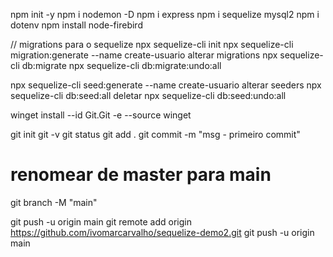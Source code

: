 npm init -y
npm i nodemon -D
npm i express
npm i sequelize mysql2
npm i dotenv
npm install node-firebird

// migrations para o sequelize
npx sequelize-cli init
npx sequelize-cli migration:generate --name create-usuario
alterar migrations
npx sequelize-cli db:migrate
npx sequelize-cli db:migrate:undo:all

npx sequelize-cli seed:generate --name create-usuario
alterar seeders
npx sequelize-cli db:seed:all
deletar
npx sequelize-cli db:seed:undo:all

winget install --id Git.Git -e --source winget

git init
git -v
git status
git add .
git commit -m "msg - primeiro commit"



# renomear de master para main
git branch -M "main"

git push -u origin main
git remote add origin https://github.com/ivomarcarvalho/sequelize-demo2.git
git push -u origin main